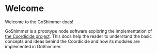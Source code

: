 # Welcome
Welcome to the GoShimmer docs!

GoShimmer is a prototype node software exploring the implementation of [the Coordicide project](https://coordicide.iota.org/). This docs help the reader to understand the basic concepts and ideas behind the Coordicide and how its modules are implemented in GoShimmer.
